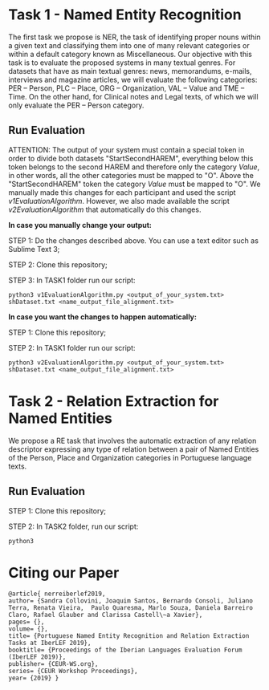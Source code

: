 # Task 1 - Named Entity Recognition

The first task we propose is NER, the task of identifying proper nouns within a given text and classifying them into one of many relevant categories or within a default category known as Miscellaneous. Our objective with this task is to evaluate the proposed systems in many textual genres. For datasets that have as main textual genres: news, memorandums, e-mails, interviews and magazine articles, we will evaluate the following categories: PER – Person, PLC – Place, ORG – Organization, VAL – Value and TME – Time. On the other hand, for Clinical notes and Legal texts, of which we will only evaluate the PER – Person category.

## Run Evaluation

ATTENTION: The output of your system must contain a special token in order to divide both datasets "StartSecondHAREM", everything below this token belongs to the second HAREM and therefore only the category *Value*, in other words, all the other categories must be mapped to "O". Above the "StartSecondHAREM" token the category *Value* must be mapped to "O". We manually made this changes for each participant and used the script *v1EvaluationAlgorithm*. However, we also made available the script *v2EvaluationAlgorithm* that automatically do this changes.

**In case you manually change your output:**

STEP 1: Do the changes described above. You can use a text editor such as Sublime Text 3;

STEP 2: Clone this repository;

STEP 3: In TASK1 folder run our script:

```python3 v1EvaluationAlgorithm.py <output_of_your_system.txt> shDataset.txt <name_output_file_alignment.txt>```

**In case you want the changes to happen automatically:**

STEP 1: Clone this repository;

STEP 2: In TASK1 folder run our script:

```python3 v2EvaluationAlgorithm.py <output_of_your_system.txt> shDataset.txt <name_output_file_alignment.txt>```

# Task 2 - Relation Extraction for Named Entities

We propose a RE task that involves the automatic extraction of any relation descriptor expressing any type of relation between a pair of Named Entities of the Person, Place and Organization categories in Portuguese language texts.

## Run Evaluation

STEP 1: Clone this repository;

STEP 2: In TASK2 folder, run our script:

```python3 ```

# Citing our Paper
```
@article{ nerreiberlef2019,
author= {Sandra Collovini, Joaquim Santos, Bernardo Consoli, Juliano Terra, Renata Vieira,  Paulo Quaresma, Marlo Souza, Daniela Barreiro Claro, Rafael Glauber and Clarissa Castell\~a Xavier},
pages= {},
volume= {},
title= {Portuguese Named Entity Recognition and Relation Extraction Tasks at IberLEF 2019},
booktitle= {Proceedings of the Iberian Languages Evaluation Forum (IberLEF 2019)},
publisher= {CEUR-WS.org}, 
series= {CEUR Workshop Proceedings}, 
year= {2019} }
```
